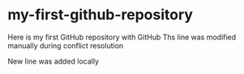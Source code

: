 # my-first-github-repository
Here is my first GitHub repository with GitHub
Ths line was modified manually during conflict resolution

New line was added locally